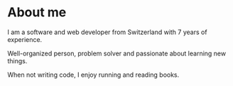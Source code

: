 # About me

I am a software and web developer from Switzerland with 7 years of experience.

Well-organized person, problem solver and passionate about learning new things.

When not writing code, I enjoy running and reading books.
